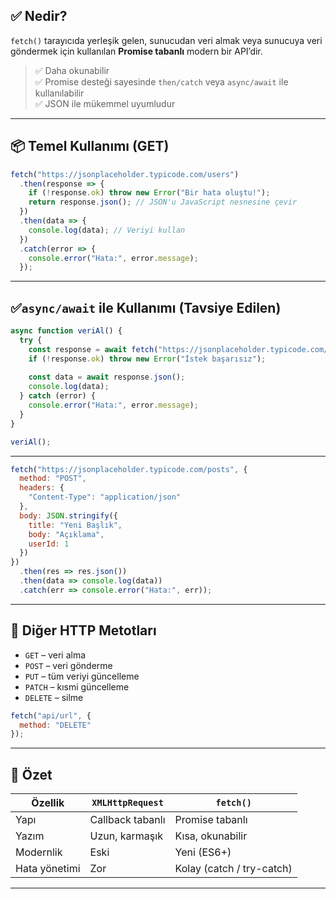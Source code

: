 
## ✅ Nedir?

`fetch()` tarayıcıda yerleşik gelen, sunucudan veri almak veya sunucuya veri göndermek için kullanılan **Promise tabanlı** modern bir API’dir.

> ✅ Daha okunabilir  
> ✅ Promise desteği sayesinde `then/catch` veya `async/await` ile kullanılabilir  
> ✅ JSON ile mükemmel uyumludur

---

## 📦 Temel Kullanımı (GET)


```js
fetch("https://jsonplaceholder.typicode.com/users")
  .then(response => {
    if (!response.ok) throw new Error("Bir hata oluştu!");
    return response.json(); // JSON'u JavaScript nesnesine çevir
  })
  .then(data => {
    console.log(data); // Veriyi kullan
  })
  .catch(error => {
    console.error("Hata:", error.message);
  });

```

---

## ✅`async/await` ile Kullanımı (Tavsiye Edilen)


```js
async function veriAl() {
  try {
    const response = await fetch("https://jsonplaceholder.typicode.com/posts");
    if (!response.ok) throw new Error("İstek başarısız");
    
    const data = await response.json();
    console.log(data);
  } catch (error) {
    console.error("Hata:", error.message);
  }
}

veriAl();
```

---

```js
fetch("https://jsonplaceholder.typicode.com/posts", {
  method: "POST",
  headers: {
    "Content-Type": "application/json"
  },
  body: JSON.stringify({
    title: "Yeni Başlık",
    body: "Açıklama",
    userId: 1
  })
})
  .then(res => res.json())
  .then(data => console.log(data))
  .catch(err => console.error("Hata:", err));
```

---

## 🔧 Diğer HTTP Metotları

- `GET` – veri alma
- `POST` – veri gönderme
- `PUT` – tüm veriyi güncelleme
- `PATCH` – kısmi güncelleme
- `DELETE` – silme

```js
fetch("api/url", {
  method: "DELETE"
});
```

---

## 📌 Özet

|Özellik|`XMLHttpRequest`|`fetch()`|
|---|---|---|
|Yapı|Callback tabanlı|Promise tabanlı|
|Yazım|Uzun, karmaşık|Kısa, okunabilir|
|Modernlik|Eski|Yeni (ES6+)|
|Hata yönetimi|Zor|Kolay (catch / try-catch)|

---

